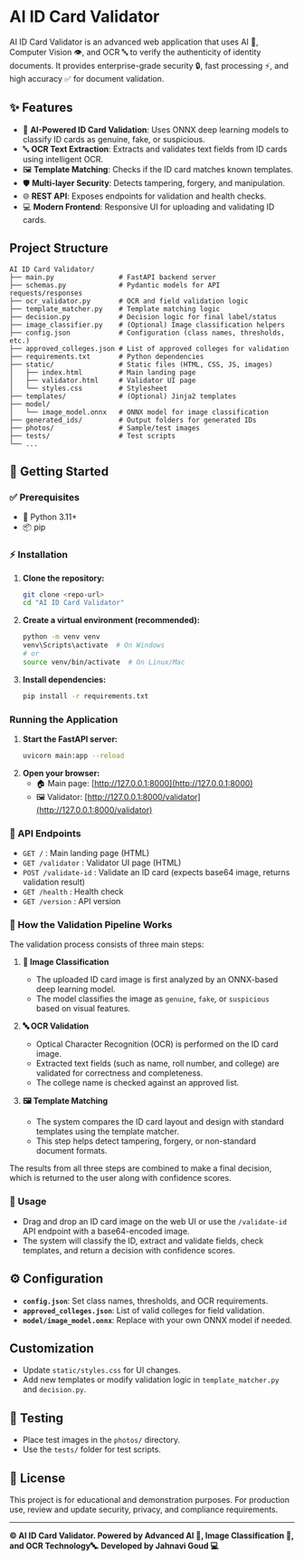 # AI ID Card Validator

AI ID Card Validator is an advanced web application that uses AI 🤖, Computer Vision 👁️, and OCR 🔤 to verify the authenticity of identity documents.
It provides enterprise-grade security 🔒, fast processing ⚡, and high accuracy ✅ for document validation.

## ✨ Features
- 🤖 **AI-Powered ID Card Validation**: Uses ONNX deep learning models to classify ID cards as genuine, fake, or suspicious.
- 🔤 **OCR Text Extraction**: Extracts and validates text fields from ID cards using intelligent OCR.
- 🖼️ **Template Matching**: Checks if the ID card matches known templates.
- 🛡️ **Multi-layer Security**: Detects tampering, forgery, and manipulation.
- 🌐 **REST API**: Exposes endpoints for validation and health checks.
- 💻 **Modern Frontend**: Responsive UI for uploading and validating ID cards.

## Project Structure
```
AI ID Card Validator/
├── main.py                # FastAPI backend server
├── schemas.py             # Pydantic models for API requests/responses
├── ocr_validator.py       # OCR and field validation logic
├── template_matcher.py    # Template matching logic
├── decision.py            # Decision logic for final label/status
├── image_classifier.py    # (Optional) Image classification helpers
├── config.json            # Configuration (class names, thresholds, etc.)
├── approved_colleges.json # List of approved colleges for validation
├── requirements.txt       # Python dependencies
├── static/                # Static files (HTML, CSS, JS, images)
│   ├── index.html         # Main landing page
│   ├── validator.html     # Validator UI page
│   └── styles.css         # Stylesheet
├── templates/             # (Optional) Jinja2 templates
├── model/
│   └── image_model.onnx   # ONNX model for image classification
├── generated_ids/         # Output folders for generated IDs
├── photos/                # Sample/test images
├── tests/                 # Test scripts
└── ...
```


## 🚀 Getting Started

### ✅ Prerequisites
- 🐍 Python 3.11+
- 📦 pip

### ⚡ Installation
1. **Clone the repository:**
   ```sh
   git clone <repo-url>
   cd "AI ID Card Validator"
   ```

2. **Create a virtual environment (recommended):**
   ```sh
   python -m venv venv
   venv\Scripts\activate  # On Windows
   # or
   source venv/bin/activate  # On Linux/Mac
   ```
3. **Install dependencies:**
   ```sh
   pip install -r requirements.txt
   ```

### Running the Application
1. **Start the FastAPI server:**
   ```sh
   uvicorn main:app --reload
   ```
2. **Open your browser:**
   - 🏠 Main page: [http://127.0.0.1:8000](http://127.0.0.1:8000)
   - 🖼️ Validator: [http://127.0.0.1:8000/validator](http://127.0.0.1:8000/validator)

### 📡 API Endpoints
- `GET /` : Main landing page (HTML)
- `GET /validator` : Validator UI page (HTML)
- `POST /validate-id` : Validate an ID card (expects base64 image, returns validation result)
- `GET /health` : Health check
- `GET /version` : API version


### 🔄 How the Validation Pipeline Works
The validation process consists of three main steps:

1. **🧠 Image Classification**
   - The uploaded ID card image is first analyzed by an ONNX-based deep learning model.
   - The model classifies the image as `genuine`, `fake`, or `suspicious` based on visual features.

2. **🔤 OCR Validation**
   - Optical Character Recognition (OCR) is performed on the ID card image.
   - Extracted text fields (such as name, roll number, and college) are validated for correctness and completeness.
   - The college name is checked against an approved list.

3. **🖼️ Template Matching**
   - The system compares the ID card layout and design with standard templates using the template matcher.
   - This step helps detect tampering, forgery, or non-standard document formats.

The results from all three steps are combined to make a final decision, which is returned to the user along with confidence scores.

### 🎯 Usage
- Drag and drop an ID card image on the web UI or use the `/validate-id` API endpoint with a base64-encoded image.
- The system will classify the ID, extract and validate fields, check templates, and return a decision with confidence scores.

## ⚙️ Configuration
- **`config.json`**: Set class names, thresholds, and OCR requirements.
- **`approved_colleges.json`**: List of valid colleges for field validation.
- **`model/image_model.onnx`**: Replace with your own ONNX model if needed.

## Customization
- Update `static/styles.css` for UI changes.
- Add new templates or modify validation logic in `template_matcher.py` and `decision.py`.

## 🧪 Testing
- Place test images in the `photos/` directory.
- Use the `tests/` folder for test scripts.

## 📄 License
This project is for educational and demonstration purposes. For production use, review and update security, privacy, and compliance requirements.

---
**© AI ID Card Validator. Powered by Advanced AI 🤖, Image Classification 🧠, and  OCR Technology🔤. Developed by Jahnavi Goud 💻**

